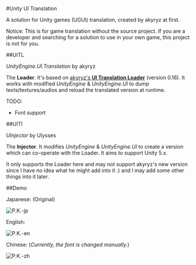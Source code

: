 #Unity UI Translation

A solution for Unity games (UGUI) translation, created by akyryz at first.

Notice: This is for game translation without the source project. If you are a developer and searching for a solution to use in your own game, this project is not for you.

##UITL

*UnityEngine.UI.Translation* by akyryz

The **Loader**. It's based on [akyryz's **UI Translation Loader**](http://www.anime-sharing.com/forum/requests-releases-123/release-ui-translation-loader-v0-12-3-translation-502649/) (version 0.16).
It works with modified *UnityEngine* & *UnityEngine.UI* to dump texts/textures/audios and reload the translated version at runtime.

TODO: 
- Font support

##UITI

*UInjector* by Ulysses

The **Injector**. It modifies *UnityEngine* & *UnityEngine.UI* to create a version which can co-operate with the Loader. It aims to support Unity 5.x.

It only supports the Loader here and may not support akyryz's new version since I have no idea what he might add into it  :)  and I may add some other things into it later.

##Demo

Japanese: (Original)

![P.K.-jp](https://raw.githubusercontent.com/UlyssesWu/UnityEngine.UI.Translation/master/screenshot/UIT-jp-1.png)

English:

![P.K.-en](https://raw.githubusercontent.com/UlyssesWu/UnityEngine.UI.Translation/master/screenshot/UIT-en-1.png)

Chinese: (*Currently, the font is changed manually.*)

![P.K.-zh](https://raw.githubusercontent.com/UlyssesWu/UnityEngine.UI.Translation/master/screenshot/UIT-zh-1.png)

